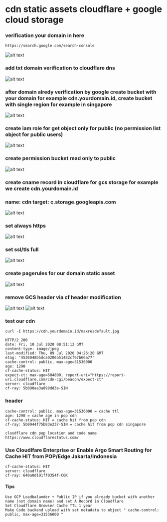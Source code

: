 # cdn static assets cloudflare + google cloud storage

### verification your domain in here
```
https://search.google.com/search-console
```
![alt text](https://i.imgur.com/lg0wqCI.png)

### add txt domain verification to cloudflare dns
![alt text](https://i.imgur.com/aUbAVse.png)

### after domain alredy verification by google create bucket with your domain for example cdn.yourdomain.id, create bucket with single region for example in singapore
![alt text](https://i.imgur.com/pusX8XZ.png)

### create iam role for get object only for public (no permission list object for public users)
![alt text](https://i.imgur.com/OKTkiea.png)

### create permission bucket read only to public
![alt text](https://i.imgur.com/ff91hso.png)

### create cname record in cloudflare for gcs storage for example we create cdn.yourdomain.id
### name: cdn target: c.storage.googleapis.com
![alt text](https://i.imgur.com/V9ZkW2l.png)

### set always https
![alt text](https://i.imgur.com/eiR59Yp.png)

### set ssl/tls full
![alt text](https://i.imgur.com/GhikuKR.png)

### create pagerules for our domain static asset
![alt text](https://i.imgur.com/lzTZ4hN.png)


### remove GCS header via cf header modification
![alt text](https://i.imgur.com/S0A6BQI.png)
![alt text](https://i.imgur.com/Fc7aZhr.png)


### test our cdn
```
curl -I https://cdn.yourdomain.id/maxresdefault.jpg
```
```
HTTP/2 200 
date: Fri, 10 Jul 2020 08:51:12 GMT
content-type: image/jpeg
last-modified: Thu, 09 Jul 2020 04:26:20 GMT
etag: "4536048b5dca0206b51482cf67b66a77"
cache-control: public, max-age=31536000
age: 1290
cf-cache-status: HIT
expect-ct: max-age=604800, report-uri="https://report-uri.cloudflare.com/cdn-cgi/beacon/expect-ct"
server: cloudflare
cf-ray: 5b090aa3a898dd3e-SIN
```
### header
```
cache-control: public, max-age=31536000 = cache ttl
age: 1290 = cache age in pop cdn
cf-cache-status: HIT = cache hit from pop cdn
cf-ray: 5b0944f75b83e237-SIN = cache hit from pop cdn singapore
```
```
cloudflare cdn pop location and code name
https://www.cloudflarestatus.com/
```

### Use Cloudlfare Enterprise or Enable Argo Smart Routing for Cache HIT from POP/Edge Jakarta/Indonesia
```
cf-cache-status: HIT
server: cloudflare
cf-ray: 640a0d191ff0354f-CGK
```

#### Tips
```
Use GCP Loadbalander + Public IP if you already bucket with another name (not domain name) and set A Record in Cloudflare
Set Cloudflare Browser Cache TTL 1 year
Make Code backend upload with set metadata to object " cache-control: public, max-age=31536000 "
```
